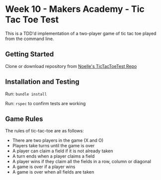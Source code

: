 # Week 10 - Makers Academy - Tic Tac Toe Test

This is a TDD'd implementation of a two-player game of tic tac toe played from the command line.

## Getting Started

Clone or download repository from [Noelle's TicTacToeTest Repo](https://github.com/NoelleDL/TicTacToeTest)

## Installation and Testing

Run: ```bundle install```

Run: ```rspec``` to confirm tests are working

## Game Rules

The rules of tic-tac-toe are as follows:

* There are two players in the game (X and O)
* Players take turns until the game is over
* A player can claim a field if it is not already taken
* A turn ends when a player claims a field
* A player wins if they claim all the fields in a row, column or diagonal
* A game is over if a player wins
* A game is over when all fields are taken
